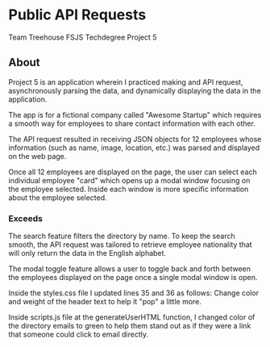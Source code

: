 # Public API Requests
Team Treehouse FSJS Techdegree Project 5

## About
Project 5 is an application wherein I practiced making and API request, asynchronously parsing the data, and dynamically displaying the data in the application. 

The app is for a fictional company called "Awesome Startup" which requires a smooth way for employees to share contact information with each other. 

The API request resulted in receiving JSON objects for 12 employees whose information (such as name, image, location, etc.) was parsed and displayed on the web page. 

Once all 12 employees are displayed on the page, the user can select each individual employee "card" which opens up a modal window focusing on the employee selected. Inside each window is more specific information about the employee selected. 

### Exceeds
The search feature filters the directory by name. To keep the search smooth, the API request was tailored to retrieve employee nationality that will only return the data in the English alphabet. 

The modal toggle feature allows a user to toggle back and forth between the employees displayed on the page once a single modal window is open.

Inside the styles.css file I updated lines 35 and 36 as follows: Change color and weight of the header text to help it "pop" a little more.

Inside scripts.js file at the generateUserHTML function, I changed color of the directory emails to green to help them stand out as if they were a link that someone could click to email directly. 


